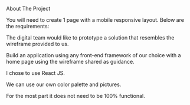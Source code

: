 About The Project

You will need to create 1 page with a mobile responsive layout.  Below are the requirements:

 

The digital team would like to prototype a solution that resembles the wireframe provided to us.

Build an application using any front-end framework of our choice with a home page using the wireframe shared as guidance.

I chose to use React JS.

We can use our own color palette and pictures.

For the most part it does not need to be 100% functional.

 



 


